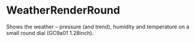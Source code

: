 # WeatherRenderRound
Shows the weather – pressure (and trend), humidity and temperature on a small round dial (GC9a01 1.28inch).
